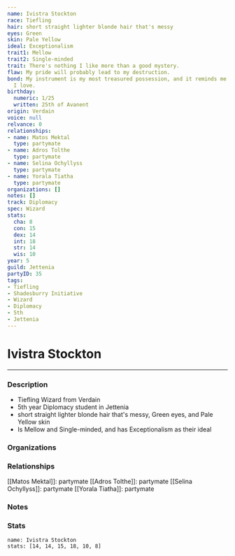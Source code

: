 ```yaml
---
name: Ivistra Stockton
race: Tiefling
hair: short straight lighter blonde hair that's messy
eyes: Green
skin: Pale Yellow
ideal: Exceptionalism
trait1: Mellow
trait2: Single-minded
trait: There's nothing I like more than a good mystery.
flaw: My pride will probably lead to my destruction.
bond: My instrument is my most treasured possession, and it reminds me of someone
  I love.
birthday:
  numeric: 1/25
  written: 25th of Avanent
origin: Verdain
voice: null
relvance: 0
relationships:
- name: Matos Mektal
  type: partymate
- name: Adros Tolthe
  type: partymate
- name: Selina Ochyllyss
  type: partymate
- name: Yorala Tiatha
  type: partymate
organizations: []
notes: []
track: Diplomacy
spec: Wizard
stats:
  cha: 8
  con: 15
  dex: 14
  int: 18
  str: 14
  wis: 10
year: 5
guild: Jettenia
partyID: 35
tags:
- Tiefling
- Shadesburry Initiative
- Wizard
- Diplomacy
- 5th
- Jettenia
---
```

# Ivistra Stockton
---
### Description
- Tiefling Wizard from Verdain
- 5th year Diplomacy student in Jettenia
- short straight lighter blonde hair that's messy, Green eyes, and Pale Yellow skin
- Is Mellow and Single-minded, and has Exceptionalism as their ideal

### Organizations

### Relationships
[[Matos Mektal]]: partymate
[[Adros Tolthe]]: partymate
[[Selina Ochyllyss]]: partymate
[[Yorala Tiatha]]: partymate

### Notes

### Stats
```statblock
name: Ivistra Stockton
stats: [14, 14, 15, 18, 10, 8]
```
